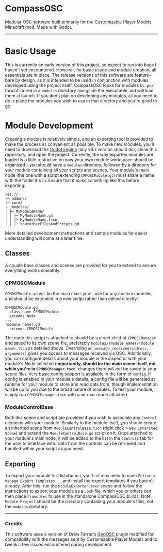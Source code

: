 # CompassOSC
Modular OSC software built primarily for the Customizable Player Models Minecraft mod. Made with Godot.

---
# Basic Usage
This is currently an early version of this project, so expect to run into bugs I haven't yet encountered. However, for basic usage and module creation, all essentials are in place. The release versions of this software are feature-bare by design, as it is intended to be used in conjunction with modules developed using the project itself. CompassOSC looks for modules in `.pck` format stored in a `modules` directory alongside the executable and will load them at launch. If you don't plan on developing any modules, all you need to do is place the modules you wish to use in that directory and you're good to go.

# Module Development
Creating a module is relatively simple, and an exporting tool is provided to make the process as convenient as possible. To make new modules, you'll need to download the [Godot Engine](https://godotengine.org/download) (any v4.x version should do), clone this repository, and open the project. Currently, the way exported modules are loaded is a little restrictive on how your own module workspace should be organized - you should have a `modules` directory, followed by a directory for your module containing all your scripts and scenes. Your module's main node (the one with a script extending `CPMOSCModule.gd`) must share a name with the folder it's in. Ensure that it looks something like this before exporting:
```
res://
├─ addons/
├─ core/
├─ modules/
│ ├─ MyModuleName/
│ │ ├─ MyModuleName.gd
│ │ ├─ MyModuleName.tscn
│ │ ├─ YourOtherFilesAndScripts.gd
```
More detailed development instructions and sample modules for easier understanding will come at a later time.
## Classes
A couple base classes and scenes are provided for you to extend to ensure everything works smoothly.

### CPMOSCModule
`CPMOSCModule.gd` will be the main class you'll use for any custom modules, and should be extended in a new script rather than edited directly:
```
CPMOSCModule.gd
  class_name CPMOSCModule
  extends Node
---
(module name).gd
  extends CPMOSCModule
```
The node this script is attached to should be a direct child of `CPMOSCManager` and saved to its own scene file, preferably `modules/(module name)/(module name).tscn` as detailed above. Overriding `on_message_received(address, arguments)` gives you access to messages received via OSC. Additionally, you can configure details about your module in the inspector with your module's Node selected (**importantly, should be the main scene itself, not while you're in `CPMOSCManager.tscn`**, changes there will *not* be saved to your scene file). Very basic config support is available in the form of `config`. If config is enabled in your module's details, a config file will be generated at runtime for your module to store and read data from, though implementation will be up to you due to the broad nature of modules. To test your module, simply run `CPMOSCManager.tscn` with your main node attached.
### ModuleControlBase
Both this scene and script are provided if you wish to associate any `Control` elements with your module. Similarly to the module itself, you should create an inherited scene from `ModuleControlBase.tscn` (right click > `New Inherited Scene`) and extend the `ModuleControlBase.gd` script on it. Once attached to your module's main node, it will be added to the list in the `Controls` tab for the user to interface with. Data from the controls can be retrieved and handled within your script as you need. 

## Exporting
To export your module for distribution, you first may need to open `Editor > Manage Export Templates...` and install the export templates if you haven't already. After this, run the `ModuleExporter.tscn` scene and follow the instructions to export your module as a `.pck` file, which you or others can then place in `modules` to use in the standalone CompassOSC builds. Note, `Module Project` should be the directory containing your module's files, not the `modules` directory. 

---
### Credits
This software uses a version of Drew Farrar's [GodOSC](https://github.com/afarra6/godosc) plugin modified for compatibility with the messages sent by Customizable Player Models and to tweak a few issues encountered during development.
